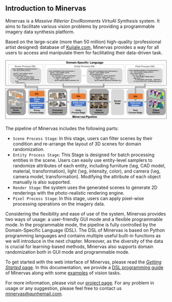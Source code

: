 ## Introduction to Minervas

<!-- Minervas is a scene cognitive training dataset solution for the interior scene agent industry. Users can use Minervas to generate large-scale low-cost scene recognition data sets based on Coohom's massive scene sets.

The core workflow of Minervas includes the following parts: -->

<!-- * `Scene Processor`: In this stage, user can filter and re-arrange the layout of 3D scene
* `Entity Processor`: User can modify scene content such as Light, Mesh, Material, as well as the camera. We also support to export the customized scene related structure information as JSON output -->
<!-- * `Render Processor`: Based on the processed 3D scene, use render engine to generate RGB and auxiliary channel images such as Depth, Normal, Semantic etc -->
<!-- * `Pixel Processor`: In this stage, user can add image processing algorithm to the previous stage output -->

<!-- Currently, we have deployed Minervas as an online system for public usage. Please check the [User Manual](./user_manual.md) for details. -->

Minervas is a *Massive INterior EnviRonments VirtuAl Synthesis* system. It aims to facilitate various vision problems by providing a programmable imagery data synthesis platform.

Based on the large-scale (more than 50 million) high-quality (professional artist designed) database of [Kujiale.com](https://www.kujiale.com), Minervas provides a way for all users to access and manipulate them for facilitating their data-driven task.

![System Pipeline](images/Pipeline.png)

The pipeline of Minervas includes the following parts:
* `Scene Process Stage`: In this stage, users can filter scenes by their condition and re-arrange the layout of 3D scenes for domain randomization.
* `Entity Process Stage`: This Stage is designed for batch processing entities in the scene. Users can easily use entity-level samplers to randomize attributes of each entity, including furniture (\eg, CAD model, material, transformation), light (\eg, intensity, color), and camera (\eg, camera model, transformation). Modifying the attribute of each object manually is also supported.
* `Render Stage`: the system uses the generated scenes to generate 2D renderings with the photo-realistic rendering engine. 
* `Pixel Process Stage`: In this stage, users can apply pixel-wise processing operations on the imagery data.

Considering the flexibility and ease of use of the system, Minervas provides two ways of usage: a user-friendly GUI mode and a flexible programmable mode. In the programmable mode, the pipeline is fully controlled by the Domain-Specific Language (DSL). The DSL of Minervas is based on Python programming languages and contains multiple useful built-in functions as we will introduce in the next chapter. Moreover, as the diversity of the data is crucial for learning-based methods, Minervas also supports domain randomization both in GUI mode and programmable mode.

To get started with the web interface of Minervas, please read the [*Getting Started* page](user_manual.md). In this documentation, we provide a [DSL programming guide](dsl.md) of Minervas along with some [examples](examples.md) of vision tasks.

For more information, please visit our [project page](https://coohom.github.io/MINERVAS/). For any problem in usage or any suggestion, please feel free to contact us <minervas@qunhemail.com>.